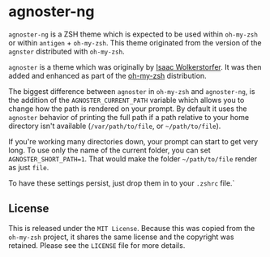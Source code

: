 # agnoster-ng

`agnoster-ng` is a ZSH theme which is expected to be used within `oh-my-zsh` or
within `antigen` + `oh-my-zsh`. This theme originated from the version of the
`agnster` distributed with `oh-my-zsh`.

`agnoster` is a theme which was originally by [Isaac Wolkerstorfer](https://github.com/agnoster).
It was then added and enhanced as part of the [oh-my-zsh](https://github.com/robbyrussell/oh-my-zsh)
distribution.

The biggest difference between `agnoster` in `oh-my-zsh` and `agnoster-ng`, is
the addition of the `AGNOSTER_CURRENT_PATH` variable which allows you to change
how the path is rendered on your prompt. By default it uses the `agnoster`
behavior of printing the full path if a path relative to your home directory
isn't available (`/var/path/to/file`, or `~/path/to/file`).

If you're working many directories down, your prompt can start to get very long.
To use only the name of the current folder, you can set `AGNOSTER_SHORT_PATH=1`.
That would make the folder `~/path/to/file` render as just `file`.

To have these settings persist, just drop them in to your `.zshrc` file.`

## License
This is released under the `MIT License`. Because this was copied from the
`oh-my-zsh` project, it shares the same license and the copyright was retained.
Please see the `LICENSE` file for more details.
